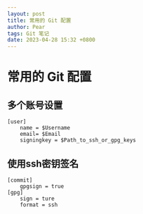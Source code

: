 ```yaml
---
layout: post
title: 常用的 Git 配置
author: Pear
tags: Git 笔记
date: 2023-04-28 15:32 +0800
---
```


# 常用的 Git 配置

## 多个账号设置
```
[user]
    name = $Username
    email= $Email
    signingkey = $Path_to_ssh_or_gpg_keys
```
## 使用ssh密钥签名
```
[commit]
    gpgsign = true
[gpg]
    sign = ture
    format = ssh
```